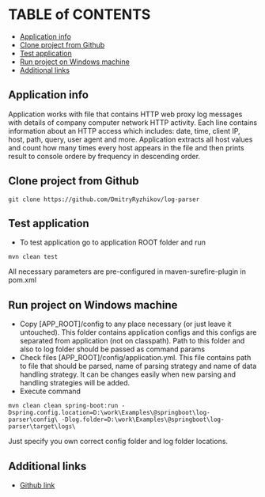 
# TABLE of CONTENTS
* [Application info](#Application_info)
* [Clone project from Github](#Clone_project_from_Github)
* [Test application](#Test_application)
* [Run project on Windows machine](#Run_project_on_local_machine)
* [Additional links](#Additional_links)

## Application info <a name="Application_info"/>
Application works with file that contains HTTP web proxy log messages with details of company computer network
HTTP activity. Each line contains information about an HTTP access which includes: date, time, client IP,
host, path, query, user agent and more. Application extracts all host values and count how many times every host
appears in the file and then prints result to console ordere by frequency in descending order.

## Clone project from Github <a name="Clone_project_from_Github"/>

`
git clone https://github.com/DmitryRyzhikov/log-parser
`

## Test application<a name="Test_application"/>
* To test application go to application ROOT folder and run

`
mvn clean test
`

All necessary parameters are pre-configured in maven-surefire-plugin in pom.xml

## Run project on Windows machine <a name="Run project on local machine"/>
* Copy [APP_ROOT]/config to any place necessary (or just leave it untouched). This folder contains application
configs and this configs are separated from application (not on classpath). Path to this folder and also to
log folder should be passed as command params
* Check files [APP_ROOT]/config/application.yml. This file contains path to file that should be parsed,
name of parsing strategy and name of data handling strategy. It can be changes easily when new parsing
and handling strategies will be added.
* Execute command

`
mvn clean clean spring-boot:run -Dspring.config.location=D:\work\Examples\@springboot\log-parser\config\ -Dlog.folder=D:\work\Examples\@springboot\log-parser\target\logs\
`

Just specify you own correct config folder and log folder locations.


## Additional links <a name="Additional_links"/>
* [Github link](https://github.com/DmitryRyzhikov/log-parser)

